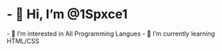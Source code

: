 <!DOCtype HTML>

<h1>- 👋 Hi, I’m @1Spxce1</h1>
- 👀 I’m interested in All Programming Langues
- 🌱 I’m currently learning HTML/CSS


<!---
1Spxce1/1Spxce1 is a ✨ special ✨ repository because its `README.md` (this file) appears on your GitHub profile.
You can click the Preview link to take a look at your changes.
--->
